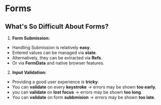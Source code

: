 # Forms

## What's So Difficult About Forms?

1. **Form Submission:**

- Handling Submission is relatively **easy**.
- Entered values can be managed via **state**.
- Alternatively, they can be extracted via **Refs**.
- Or via **FormData** and native browser features.

2. **Input Validation:**

- Providing a good user experience is **tricky**.
- You can **validate** on every **keystroke** -> errors may be shown **too early.**
- you can **validate** on **lost focus** -> errors may be shown **too long**.
- You can **validate** on form **subbmision** -> errors may be shown **too late**.
